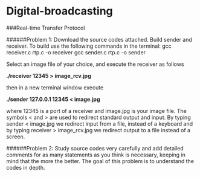 # Digital-broadcasting


###Real-time Transfer Protocol

######Problem 1:  Download the source codes attached. Build sender and receiver. To build use the following commands in the terminal:
gcc receiver.c rtp.c -o receiver
gcc sender.c rtp.c -o sender

Select an image file of your choice, and execute the receiver as follows

 __./receiver 12345 > image_rcv.jpg__

 then in a new terminal window execute

 __./sender 127.0.0.1 12345 < image.jpg__

 where 12345 is a port of a receiver and image.jpg is your image file.
 The symbols < and > are used to redirect standard output and input.  By typing sender < image.jpg we redirect input from a file, instead of a keyboard and by typing receiver > image_rcv.jpg  we redirect output to  a file instead of a screen.

######Problem 2:  Study source codes very carefully and add detailed comments for as many statements as you think is necessary, keeping in mind that the more the better. The goal of this problem is to understand the codes in depth.  

